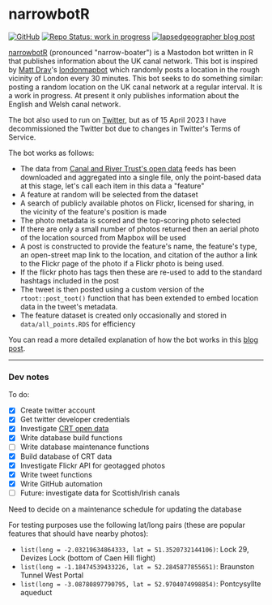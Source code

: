 # narrowbotR 

[![GitHub](https://img.shields.io/github/license/mattkerlogue/narrowbotr)](https://github.com/mattkerlogue/narrowbotR/blob/main/LICENSE) [![Repo Status: work in progress](https://www.repostatus.org/badges/latest/wip.svg)](https://www.repostatus.org/#wip) [![lapsedgeographer blog post](https://img.shields.io/badge/lapsedgeographer-post-78e2a0?labelColor=1f222a&logo=data:image/png;base64,iVBORw0KGgoAAAANSUhEUgAAABgAAAAYCAYAAADgdz34AAAAw0lEQVR4Ae3VAQTCQBiG4WEIASDAMECAASBgGAIEgBBCgAGGABCGABBCgCFACCEMQ4BDAAghDOtF4G+pzZ9ie3mAu/sAZzWjoihszJEhQaA9MIVspjmQQZZqDlwh22sOrCAbaQ50EcLgggXsOg8ZHLDBGL0P7rgIkeAE8/pweWu4JWcH2OGpagNEOSLY6GAJWb0B0RZHkP6ArB1oB3404KCPIWKc8S6DGAE8OFaVHmMpZCl8zS8zQo4bJt/6m3141j91B9VY1sFu/yC6AAAAAElFTkSuQmCC)](https://lapsedgeographer.london/2020-10/virtual-gongoozling/)

[narrowbotR](https://botsin.space/@narrowbotr) (pronounced "narrow-boater") is a Mastodon bot written in R that publishes information about the UK canal network. This bot is inspired by [Matt Dray](https://github.com/matt-dray/)'s [londonmapbot](https://github.com/matt-dray/londonmapbot) which randomly posts a location in the rough vicinity of London every 30 minutes. This bot seeks to do something similar: posting a random location on the UK canal network at a regular interval. It is a work in progress. At present it only publishes information about the English and Welsh canal network.

The bot also used to run on [Twitter](https://twitter.com/narrowbotR), but as of 15 April 2023 I have decommissioned the Twitter bot due to changes in Twitter's Terms of Service.

The bot works as follows:

* The data from [Canal and River Trust's open data](http://data-canalrivertrust.opendata.arcgis.com) feeds has been downloaded and aggregated into a single file, only the point-based data at this stage, let's call each item in this data a "feature"
* A feature at random will be selected from the dataset
* A search of publicly available photos on Flickr, licensed for sharing, in the vicinity of the feature's position is made
* The photo metadata is scored and the top-scoring photo selected
* If there are only a small number of photos returned then an aerial photo of the location sourced from Mapbox will be used
* A post is constructed to provide the feature's name, the feature's type, an open-street map link to the location, and citation of the author a link to the Flickr page of the photo if a Flickr photo is being used.
* If the flickr photo has tags then these are re-used to add to the standard hashtags included in the post
* The tweet is then posted using a custom version of the `rtoot::post_toot()` function that has been extended to embed location data in the tweet's metadata.
* The feature dataset is created only occasionally and stored in `data/all_points.RDS` for efficiency

You can read a more detailed explanation of how the bot works in this [blog post](https://lapsedgeographer.london/2020-10/virtual-gongoozling/).

---

### Dev notes

To do:

-   [x] Create twitter account
-   [x] Get twitter developer credentials
-   [x] Investigate [CRT open data](http://data-canalrivertrust.opendata.arcgis.com)
-   [x] Write database build functions
-   [ ] Write database maintenance functions
-   [x] Build database of CRT data
-   [x] Investigate Flickr API for geotagged photos
-   [x] Write tweet functions
-   [x] Write GitHub automation
-   [ ] Future: investigate data for Scottish/Irish canals

Need to decide on a maintenance schedule for updating the database

For testing purposes use the following lat/long pairs (these are popular features that should have nearby photos):

* `list(long = -2.03219634864333, lat = 51.3520732144106)`: Lock 29, Devizes Lock (bottom of Caen Hill flight)
* `list(long = -1.18474539433226, lat = 52.2845877855651)`: Braunston Tunnel West Portal
* `list(long = -3.08780897790795, lat = 52.9704074998854)`: Pontcysyllte aqueduct
